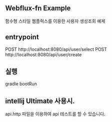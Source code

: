 ## Webflux-fn Example
함수형 스타일 웹플럭스를 이용한 사용자 생성조회 예제

## entrypoint
POST http://localhost:8080/api/user/select
POST http://localhost:8080/api/user/create

## 실행
gradle bootRun

## intellij Ultimate 사용시.
api.http 파일을 이용하여 api 테스트를 할 수 있습니다.
